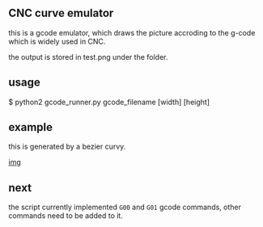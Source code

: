 ## CNC curve emulator
this is a gcode emulator, which draws the picture accroding to the g-code which is widely used in CNC.

the output is stored in test.png under the folder.

## usage
$ python2 gcode_runner.py gcode_filename [width] [height]

## example
this is generated by a bezier curvy.

[img](http://asxalex.qiniudn.com/cnc_emulator.png)

## next
the script currently implemented `G00` and `G01` gcode commands, other commands need to be added to it.
